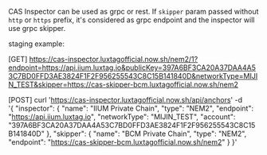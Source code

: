 CAS Inspector can be used as grpc or rest. If `skipper` param passed without `http` or `https` prefix, it's considered as grpc endpoint and the inspector will use grpc skipper.

staging example:

[GET]
https://cas-inspector.luxtagofficial.now.sh/nem2/1?endpoint=https://api.iium.luxtag.io&publicKey=397A6BF3CA20A37DAA4A53C7BD0FFD3AE3824F1F2F956255543C8C15B141840D&networkType=MIJIN_TEST&skipper=https://cas-skipper-bcm.luxtagofficial.now.sh/nem2

[POST]
curl 'https://cas-inspector.luxtagofficial.now.sh/api/anchors' -d \
'{
  "inspector": {
    "name": "IIUM Private Chain",
    "type": "NEM2",
    "endpoint": "https://api.iium.luxtag.io",
    "networkType": "MIJIN_TEST",
    "account": "397A6BF3CA20A37DAA4A53C7BD0FFD3AE3824F1F2F956255543C8C15B141840D"
  },
  "skipper": {
    "name": "BCM Private Chain",
    "type": "NEM2",
    "endpoint": "https://cas-skipper-bcm.luxtagofficial.now.sh/nem2"
  }
}'